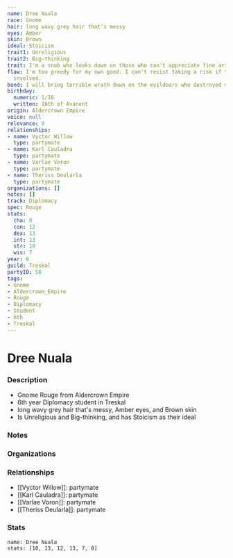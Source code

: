 ```yaml
---
name: Dree Nuala
race: Gnome
hair: long wavy grey hair that's messy
eyes: Amber
skin: Brown
ideal: Stoicism
trait1: Unreligious
trait2: Big-thinking
trait: I'm a snob who looks down on those who can't appreciate fine art.
flaw: I'm too greedy for my own good. I can't resist taking a risk if there's money
  involved.
bond: I will bring terrible wrath down on the evildoers who destroyed my homeland.
birthday:
  numeric: 1/16
  written: 16th of Avanent
origin: Aldercrown Empire
voice: null
relevance: 0
relationships:
- name: Vyctor Willow
  type: partymate
- name: Karl Cauladra
  type: partymate
- name: Varlae Voron
  type: partymate
- name: Theriss Deularla
  type: partymate
organizations: []
notes: []
track: Diplomacy
spec: Rouge
stats:
  cha: 8
  con: 12
  dex: 13
  int: 13
  str: 10
  wis: 7
year: 6
guild: Treskal
partyID: 58
tags:
- Gnome
- Aldercrown_Empire
- Rouge
- Diplomacy
- Student
- 6th
- Treskal
---
```

# Dree Nuala
### Description
- Gnome Rouge from Aldercrown Empire
- 6th year Diplomacy student in Treskal
- long wavy grey hair that's messy, Amber eyes, and Brown skin
- Is Unreligious and Big-thinking, and has Stoicism as their ideal

### Notes

### Organizations

### Relationships
- [[Vyctor Willow]]: partymate
- [[Karl Cauladra]]: partymate
- [[Varlae Voron]]: partymate
- [[Theriss Deularla]]: partymate

### Stats
```statblock
name: Dree Nuala
stats: [10, 13, 12, 13, 7, 8]
```